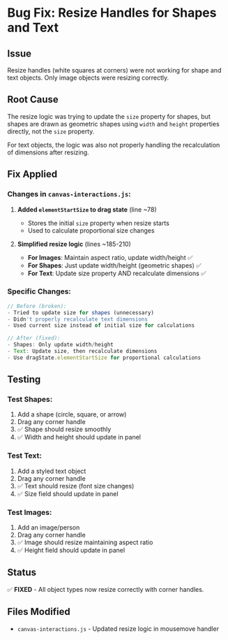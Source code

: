 # Bug Fix: Resize Handles for Shapes and Text

## Issue
Resize handles (white squares at corners) were not working for shape and text objects. Only image objects were resizing correctly.

## Root Cause
The resize logic was trying to update the `size` property for shapes, but shapes are drawn as geometric shapes using `width` and `height` properties directly, not the `size` property.

For text objects, the logic was also not properly handling the recalculation of dimensions after resizing.

## Fix Applied

### Changes in `canvas-interactions.js`:

1. **Added `elementStartSize` to drag state** (line ~78)
   - Stores the initial `size` property when resize starts
   - Used to calculate proportional size changes

2. **Simplified resize logic** (lines ~185-210)
   - **For Images**: Maintain aspect ratio, update width/height ✅
   - **For Shapes**: Just update width/height (geometric shapes) ✅
   - **For Text**: Update size property AND recalculate dimensions ✅

### Specific Changes:

```javascript
// Before (broken):
- Tried to update size for shapes (unnecessary)
- Didn't properly recalculate text dimensions
- Used current size instead of initial size for calculations

// After (fixed):
- Shapes: Only update width/height
- Text: Update size, then recalculate dimensions
- Use dragState.elementStartSize for proportional calculations
```

## Testing

### Test Shapes:
1. Add a shape (circle, square, or arrow)
2. Drag any corner handle
3. ✅ Shape should resize smoothly
4. ✅ Width and height should update in panel

### Test Text:
1. Add a styled text object
2. Drag any corner handle
3. ✅ Text should resize (font size changes)
4. ✅ Size field should update in panel

### Test Images:
1. Add an image/person
2. Drag any corner handle
3. ✅ Image should resize maintaining aspect ratio
4. ✅ Height field should update in panel

## Status
✅ **FIXED** - All object types now resize correctly with corner handles.

## Files Modified
- `canvas-interactions.js` - Updated resize logic in mousemove handler
